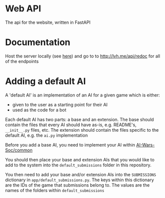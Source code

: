 # Web API
The api for the website, written in FastAPI

# Documentation

Host the server locally (see [here](https://github.com/AI-Wars-Soc/server)) and go to to http://lvh.me/api/redoc for all of the endpoints


# Adding a default AI

A 'default AI' is an implementation of an AI for a given game which is either:
 - given to the user as a starting point for their AI
 - used as the code for a bot

Each default AI has two parts: a base and an extension.
The base should contain the files that every AI should have as-is, e.g. README's, `__init__.py` files, etc.
The extension should contain the files specific to the default AI, e.g. the `ai.py` implementation

Before you add a base AI, you need to implement your AI within [AI-Wars-Soc/common](https://github.com/AI-Wars-Soc/common)

You should then place your base and extension AIs that you would like to add to the system into the `default_submissions` folder in this repository.

You then need to add your base and/or extension AIs into the `SUBMISSIONS` dictionary in `app/default_submissions.py`.
The keys within this dictionary are the IDs of the game that submissions belong to. The values are the names of the folders within `default_submissions`
